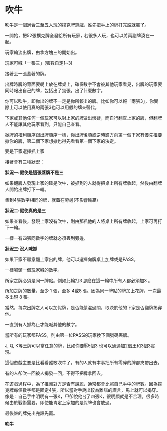 # 吹牛

吹牛是一個適合三至五人玩的撲克牌遊戲。誰先把手上的牌打完誰就贏了。

一開始，把52張撲克牌全發給所有玩家，若很多人玩，也可以將兩副牌湊在一起。

玩家輪流出牌，由拿方塊三的開始出。

玩家可喊「一張三」(張數自定1~3)

接著丟一張蓋著的牌。

出牌時牌的背面要朝上放在牌桌上，確保數字不會被其他玩家看見，出牌的玩家要同時報出自己的牌，包括出了幾張，出了什麼數字。

你可以吹牛，即你出的牌不一定是你所報出的牌。比如你可以報「兩張3」，你實際上可以使用真的兩張3也可以用假的牌來替代。

下家或其他任何一個玩家可以對上家的牌做出懷疑，而自行翻查上家的牌，但翻牌人不能讓其他玩家看到，只能自己查看。

掀牌的權利順序跟出牌順序一樣，你出牌後順或逆時鐘方向第一個下家有優先權要掀你的牌，第二個下家想掀也得先看看第一個下家的決定。

要是下家選擇抓上家

接著會有三種狀況：

**狀況一:假使是這張蓋牌不是三**

如果翻牌人發現上家的確是吹牛，被抓到的人就得把桌上所有牌收起，然後由翻牌人開始出牌打下一輪。

集到4張數字相同的牌，就蓋在旁邊(不影響輸贏)

**狀況二:假使真的是三**

如果查看後，發現上家沒有吹牛，則由那抓他的人將桌上所有牌收起，上家可再打下一輪。

一樣一有四張同數字的牌就必須丟到旁邊。

**狀況三:沒人喊抓**

如果下家不願意翻上家出的牌，他可以選擇向牌桌上加牌或是PASS。

一樣喊頭一個玩家喊的數字。

所家之牌必須是同一牌點。例如此輪打3 那麼在這一輪中所有人都必須加3 。

所加之牌的數量，至少 1 張，至多 4或8 張。因為同一牌點的牌加上花牌，一次最多出現 8 張。

當然，每次出牌之人可以加假牌，是否能蒙混過關，取決於他的下家是否翻牌揭穿他。

一直到有人抓為止才能喊其他的數字。

當所有的玩家都PASS，則由第一位PASS的玩家換下個號碼丟牌。

J, Q, K等王牌可以當任意的牌，比如你要壓5個3 也可以通過加2個王和3個3實現。

這個遊戲主要是比看看誰敢吹牛了，有的人就有本事把所有零碎的牌都夾帶出去，

有的人卻吹一回被人揭發一回，不得不把牌拿回去。

在遊戲過程中，為了推測對方是否有說謊，通常都會比照自己手中的牌數。因為撲克牌每個數字都是固定4張，所以當對手說出較為離譜的謊言，馬上就可以揭穿。像是：自己手中明明有一張K，甲卻說他出了四張K，很明顯就是不合理。很多時候由於戰術需要，即使能肯定上家加的是假牌也會放過。

最後誰的牌先出完誰先贏。

[**吹牛**](%E5%90%B9%E7%89%9B%2068b92800c52c45709cca8601a138bc26/%E5%90%B9%E7%89%9B%20887ae0172c644ab98d4c648dbe0625d0.md)